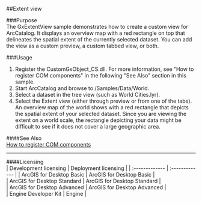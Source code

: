 ##Extent view

###Purpose  
The GxExtentView sample demonstrates how to create a custom view for ArcCatalog. It displays an overview map with a red rectangle on top that delineates the spatial extent of the currently selected dataset. You can add the view as a custom preview, a custom tabbed view, or both.   


###Usage
1. Register the CustomGxObject_CS.dll. For more information, see "How to register COM components" in the following "See Also" section in this sample.  
1. Start ArcCatalog and browse to <your ArcGIS Developer Kit installation location>/Samples/Data/World.  
1. Select a dataset in the tree view (such as World Cities.lyr).  
1. Select the Extent view (either through preview or from one of the tabs). An overview map of the world shows with a red rectangle that depicts the spatial extent of your selected dataset. Since you are viewing the extent on a world scale, the rectangle depicting your data might be difficult to see if it does not cover a large geographic area.   







####See Also  
[How to register COM components](http://desktop.arcgis.com/search/?q=How%20to%20register%20COM%20components&p=0&language=en&product=arcobjects-sdk-dotnet&version=&n=15&collection=help)  


---------------------------------

####Licensing  
| Development licensing | Deployment licensing | 
| :------------- | :------------- | 
| ArcGIS for Desktop Basic | ArcGIS for Desktop Basic |  
| ArcGIS for Desktop Standard | ArcGIS for Desktop Standard |  
| ArcGIS for Desktop Advanced | ArcGIS for Desktop Advanced |  
| Engine Developer Kit | Engine |  


